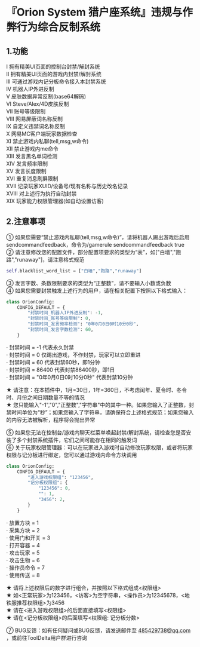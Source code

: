 # 『Orion System 猎户座系统』违规与作弊行为综合反制系统
## 1.功能
I 拥有精美UI页面的控制台封禁/解封系统  
II 拥有精美UI页面的游戏内封禁/解封系统  
III 可通过游戏内记分板命令接入本封禁系统  
IV 机器人IP外进反制  
V 皮肤数据异常反制(base64解码)  
VI Steve/Alex/4D皮肤反制  
VII 账号等级限制  
VIII 网易屏蔽词名称反制  
IX 自定义违禁词名称反制  
X 网易MC客户端玩家数据检查  
XI 禁止游戏内私聊(tell,msg,w命令)  
XII 禁止游戏内me命令  
XIII 发言黑名单词检测  
XIV 发言频率限制  
XV 发言长度限制  
XVI 重复消息刷屏限制  
XVII 记录玩家XUID/设备号/现有名称与历史改名记录  
XVIII 对上述行为执行自动封禁  
XIX 玩家能力权限管理器(如自动设置访客)  

## 2.注意事项
① 如果您需要“禁止游戏内私聊(tell,msg,w命令)”，请将机器人踢出游戏后启用sendcommandfeedback，命令为/gamerule sendcommandfeedback true  
② 请注意修改您的配置文件，部分配置项要求的类型为“表”，如["白墙","跑路","runaway"]，请注意格式规范  
```python
self.blacklist_word_list = ["白墙","跑路","runaway"]
```
③ 发言字数、条数限制要求的类型为“正整数”，请不要输入小数或负数  
④ 如果您需要封禁触发上述行为的用户，请在相关配置下按照以下格式输入：  
```python
class OrionConfig:
    CONFIG_DEFAULT = {
        "封禁时间_机器人IP外进反制": -1,
        "封禁时间_账号等级限制": 0,
        "封禁时间_发言频率检测": "0年0月0日0时10分0秒",
        "封禁时间_发言字数检测": 60,
    }
```
· 封禁时间 = -1 代表永久封禁  
· 封禁时间 = 0 仅踢出游戏，不作封禁，玩家可以立即重进  
· 封禁时间 = 60 代表封禁60秒，即1分钟  
· 封禁时间 = 86400 代表封禁86400秒，即1日  
· 封禁时间 = "0年0月0日0时10分0秒" 代表封禁10分钟  
  
★ 请注意：在本插件中，1月=30日，1年=360日，不考虑闰年、夏令时、冬令时、月份之间日期数量不等的情况  
★ 您只能输入"-1","0","正整数","字符串"中的其中一种。如果您输入了正整数，封禁时间单位为“秒”；如果您输入了字符串，请确保符合上述格式规范；如果您输入的内容无法被解析，程序将会抛出异常  
  
⑤ 如果您无法在控制台/游戏内聊天栏菜单唤起封禁/解封系统，请检查您是否安装了多个封禁系统插件，它们之间可能存在相同的触发词  
⑥ 关于玩家权限管理器：可以在玩家进入游戏时自动修改玩家权限，或者将玩家权限与记分板进行绑定，您可以通过游戏内命令方块调用  
```python
class OrionConfig:
    CONFIG_DEFAULT = {
        "进入游戏权限组": "123456",
        "记分板权限组": {
            "123456": 0,
            "": 1,
            "3456": 2,
        }
    }
```
· 放置方块 = 1  
· 采集方块 = 2  
· 使用门和开关 = 3  
· 打开容器 = 4  
· 攻击玩家 = 5  
· 攻击生物 = 6  
· 操作员命令 = 7  
· 使用传送 = 8  
  
★ 请将上述权限后的数字进行组合，并按照以下格式组成<权限组>  
★ 如<正常玩家>为123456，<访客>为空字符串，<操作员>为12345678，<地铁服推荐权限组>为3456  
★ 请在<进入游戏权限组>的后面直接填写<权限组>  
★ 请在<记分板权限组>的后面填写<权限组: 记分板分数>  
  
⑦ BUG反馈：如有任何疑问或BUG反馈，请发送邮件至 485429738@qq.com ，或前往ToolDelta用户群进行咨询  
